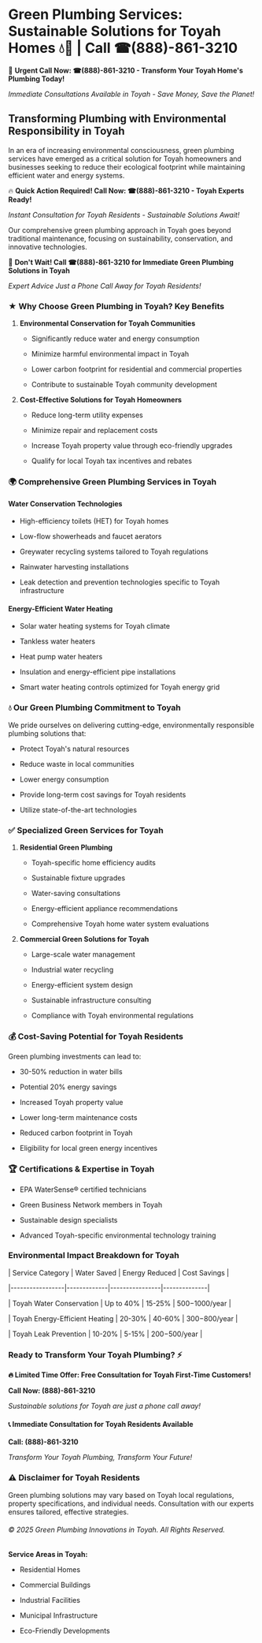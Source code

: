 # Green Plumbing Services: Sustainable Solutions for Toyah Homes 💧🌿 | Call ☎(888)-861-3210

🚨 **Urgent Call Now: ☎(888)-861-3210 - Transform Your Toyah Home's Plumbing Today!**
*Immediate Consultations Available in Toyah - Save Money, Save the Planet!*

## Transforming Plumbing with Environmental Responsibility in Toyah

In an era of increasing environmental consciousness, green plumbing services have emerged as a critical solution for Toyah homeowners and businesses seeking to reduce their ecological footprint while maintaining efficient water and energy systems. 

🔥 **Quick Action Required! Call Now: ☎(888)-861-3210 - Toyah Experts Ready!**
*Instant Consultation for Toyah Residents - Sustainable Solutions Await!*

Our comprehensive green plumbing approach in Toyah goes beyond traditional maintenance, focusing on sustainability, conservation, and innovative technologies.

🚨 **Don't Wait! Call ☎(888)-861-3210 for Immediate Green Plumbing Solutions in Toyah**
*Expert Advice Just a Phone Call Away for Toyah Residents!*

### ★ Why Choose Green Plumbing in Toyah? Key Benefits

1. **Environmental Conservation for Toyah Communities** 
   - Significantly reduce water and energy consumption
   - Minimize harmful environmental impact in Toyah
   - Lower carbon footprint for residential and commercial properties
   - Contribute to sustainable Toyah community development

2. **Cost-Effective Solutions for Toyah Homeowners** 
   - Reduce long-term utility expenses
   - Minimize repair and replacement costs
   - Increase Toyah property value through eco-friendly upgrades
   - Qualify for local Toyah tax incentives and rebates

### 🌍 Comprehensive Green Plumbing Services in Toyah

#### Water Conservation Technologies
- High-efficiency toilets (HET) for Toyah homes
- Low-flow showerheads and faucet aerators
- Greywater recycling systems tailored to Toyah regulations
- Rainwater harvesting installations
- Leak detection and prevention technologies specific to Toyah infrastructure

#### Energy-Efficient Water Heating
- Solar water heating systems for Toyah climate
- Tankless water heaters
- Heat pump water heaters
- Insulation and energy-efficient pipe installations
- Smart water heating controls optimized for Toyah energy grid

### 💧 Our Green Plumbing Commitment to Toyah

We pride ourselves on delivering cutting-edge, environmentally responsible plumbing solutions that:
- Protect Toyah's natural resources
- Reduce waste in local communities
- Lower energy consumption
- Provide long-term cost savings for Toyah residents
- Utilize state-of-the-art technologies

### ✅ Specialized Green Services for Toyah

1. **Residential Green Plumbing**
   - Toyah-specific home efficiency audits
   - Sustainable fixture upgrades
   - Water-saving consultations
   - Energy-efficient appliance recommendations
   - Comprehensive Toyah home water system evaluations

2. **Commercial Green Solutions for Toyah**
   - Large-scale water management
   - Industrial water recycling
   - Energy-efficient system design
   - Sustainable infrastructure consulting
   - Compliance with Toyah environmental regulations

### 💰 Cost-Saving Potential for Toyah Residents

Green plumbing investments can lead to:
- 30-50% reduction in water bills
- Potential 20% energy savings
- Increased Toyah property value
- Lower long-term maintenance costs
- Reduced carbon footprint in Toyah
- Eligibility for local green energy incentives

### 🏆 Certifications & Expertise in Toyah

- EPA WaterSense® certified technicians
- Green Business Network members in Toyah
- Sustainable design specialists
- Advanced Toyah-specific environmental technology training

### Environmental Impact Breakdown for Toyah

| Service Category | Water Saved | Energy Reduced | Cost Savings |
|-----------------|-------------|----------------|--------------|
| Toyah Water Conservation | Up to 40% | 15-25% | $500-$1000/year |
| Toyah Energy-Efficient Heating | 20-30% | 40-60% | $300-$800/year |
| Toyah Leak Prevention | 10-20% | 5-15% | $200-$500/year |

### Ready to Transform Your Toyah Plumbing? ⚡

**🔥 Limited Time Offer: Free Consultation for Toyah First-Time Customers!**

**Call Now: (888)-861-3210**
*Sustainable solutions for Toyah are just a phone call away!*

#### 📞 Immediate Consultation for Toyah Residents Available

**Call: (888)-861-3210**
*Transform Your Toyah Plumbing, Transform Your Future!*

### ⚠️ Disclaimer for Toyah Residents

Green plumbing solutions may vary based on Toyah local regulations, property specifications, and individual needs. Consultation with our experts ensures tailored, effective strategies.

###### © 2025 Green Plumbing Innovations in Toyah. All Rights Reserved.

**Service Areas in Toyah:** 
- Residential Homes
- Commercial Buildings
- Industrial Facilities
- Municipal Infrastructure
- Eco-Friendly Developments